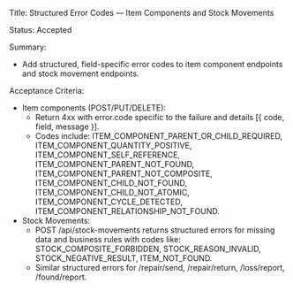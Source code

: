 Title: Structured Error Codes — Item Components and Stock Movements

Status: Accepted

Summary:
- Add structured, field-specific error codes to item component endpoints and stock movement endpoints.

Acceptance Criteria:
- Item components (POST/PUT/DELETE):
  - Return 4xx with error.code specific to the failure and details [{ code, field, message }].
  - Codes include: ITEM_COMPONENT_PARENT_OR_CHILD_REQUIRED, ITEM_COMPONENT_QUANTITY_POSITIVE, ITEM_COMPONENT_SELF_REFERENCE, ITEM_COMPONENT_PARENT_NOT_FOUND, ITEM_COMPONENT_PARENT_NOT_COMPOSITE, ITEM_COMPONENT_CHILD_NOT_FOUND, ITEM_COMPONENT_CHILD_NOT_ATOMIC, ITEM_COMPONENT_CYCLE_DETECTED, ITEM_COMPONENT_RELATIONSHIP_NOT_FOUND.
- Stock Movements:
  - POST /api/stock-movements returns structured errors for missing data and business rules with codes like: STOCK_COMPOSITE_FORBIDDEN, STOCK_REASON_INVALID, STOCK_NEGATIVE_RESULT, ITEM_NOT_FOUND.
  - Similar structured errors for /repair/send, /repair/return, /loss/report, /found/report.

